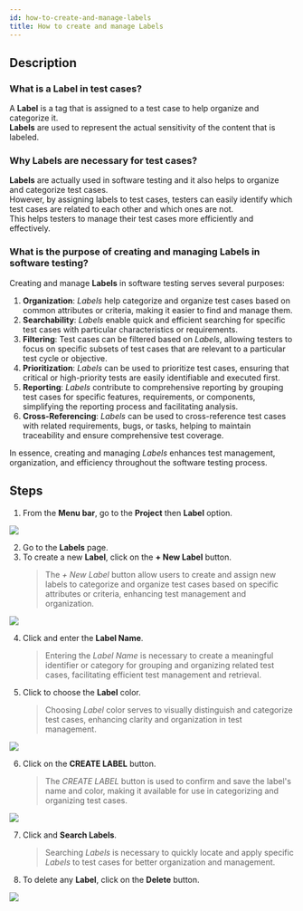 ```yaml
---
id: how-to-create-and-manage-labels
title: How to create and manage Labels
---
```

## Description

### What is a Label in test cases?

A **Label** is a tag that is assigned to a test case to help organize and categorize it.  
**Labels** are used to represent the actual sensitivity of the content that is labeled.

### Why Labels are necessary for test cases?

**Labels** are actually used in software testing and it also helps to organize and categorize test cases.  
However, by assigning labels to test cases, testers can easily identify which test cases are related to each other and which ones are not.  
This helps testers to manage their test cases more efficiently and effectively.

### What is the purpose of creating and managing Labels in software testing?

Creating and manage **Labels** in software testing serves several purposes:  

1. **Organization**: *Labels* help categorize and organize test cases based on common attributes or criteria, making it easier to find and manage them.  
2. **Searchability**: *Labels* enable quick and efficient searching for specific test cases with particular characteristics or requirements.  
3. **Filtering**: Test cases can be filtered based on *Labels*, allowing testers to focus on specific subsets of test cases that are relevant to a particular test cycle or objective.  
4. **Prioritization**: *Labels* can be used to prioritize test cases, ensuring that critical or high-priority tests are easily identifiable and executed first.  
5. **Reporting**: *Labels* contribute to comprehensive reporting by grouping test cases for specific features, requirements, or components, simplifying the reporting process and facilitating analysis.  
6. **Cross-Referencing**: *Labels* can be used to cross-reference test cases with related requirements, bugs, or tasks, helping to maintain traceability and ensure comprehensive test coverage.  

In essence, creating and managing *Labels* enhances test management, organization, and efficiency throughout the software testing process.


## Steps

 1. From the **Menu bar**, go to the **Project** then **Label** option.

 ![](/img/how-tos/how-to-create-and-manage-labels/label-option.png)

 2. Go to the **Labels** page.
 3. To create a new **Label**, click on the **+ New Label** button.
    > The *+ New Label* button allow users to create and assign new labels to categorize and organize test cases based on specific attributes or criteria, enhancing test management and organization.

 ![](/img/how-tos/how-to-create-and-manage-labels/new-label.png)

 4. Click and enter the **Label Name**.
    > Entering the *Label Name* is necessary to create a meaningful identifier or category for grouping and organizing related test cases, facilitating efficient test management and retrieval. 
 5. Click to choose the **Label** color.
    > Choosing *Label* color serves to visually distinguish and categorize test cases, enhancing clarity and organization in test management.

 ![](/img/how-tos/how-to-create-and-manage-labels/label-name.png)

 6. Click on the **CREATE LABEL** button.
    > The *CREATE LABEL* button is used to confirm and save the label's name and color, making it available for use in categorizing and organizing test cases.

 ![](/img/how-tos/how-to-create-and-manage-labels/create-label.png)

 7. Click and **Search Labels**.
    > Searching *Labels* is necessary to quickly locate and apply specific *Labels* to test cases for better organization and management.
 8. To delete any **Label**, click on the **Delete** button.

 ![](/img/how-tos/how-to-create-and-manage-labels/search-label.png)